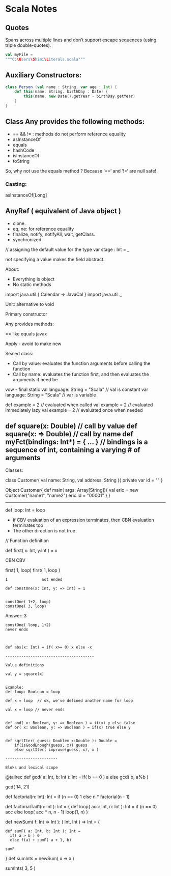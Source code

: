 # Scala Notes 

## Quotes
Spans across multiple lines and don’t support escape sequences (using triple double-quotes).
``` scala
val myFile =
"""C:\Users\Shimi\Literals.scala"""
```
## Auxiliary Constructors:
``` scala
class Person (val name : String, var age : Int) {
	def this(name: String, birthDay : Date) {
		this(name, new Date().getYear - birthDay.getYear)
	}
}
```
## Class Any provides the following methods:
- == && != : methods do not perform reference equality 
- asInstanceOf
- equals
- hashCode
- isInstanceOf
- toString

So, why not use the equals method ? Because ‘==‘ and ‘!=‘ are null safe!


### Casting:
asInstanceOf[Long]

## AnyRef ( equivalent of Java object )
 - clone.
 - eq, ne: for reference equality
 - finalize, notify, notifyAll, wait, getClass.
 - synchronized

// assigning the default value for the type 
var stage : Int = _ 

not specifying a value makes the field abstract. 
 
About:
- Everything is object
- No static methods

import java.util.{ Calendar => JavaCal }
import java.util._


Unit: alternative to void

Primary constructor


Any provides methods:

== like equals javax

Apply - avoid to make new 

Sealed class:





- Call by value: evaluates the function arguments before calling the function
- Call by name: evaluates the function first, and then evaluates the arguments if need be

vow - final static
val language: String = "Scala" //  val is constant 
var language: String = "Scala" // var is variable

def example = 2      // evaluated when called
val example = 2      // evaluated immediately
lazy val example = 2 // evaluated once when needed

def square(x: Double)    // call by value
def square(x: => Double) // call by name
def myFct(bindings: Int*) = { ... } // bindings is a sequence of int, containing a varying # of arguments
----------------------------------------------------------
Classes:

class Customer( val name: String, val address: String ){
  private var id = "" 
}

Object Customer{
	def main( args: Array[String]){
		val eric = new Customer("name1", "name2")
		eric.id = "00001"
	}
}





---------------------------------------------------------
def loop: Int = loop

- if CBV evaluation of an expression terminates, then CBN evaluation terminates too
- The other direction is not true


// Function definition 



def first( x: Int, y:Int ) = x

CBN					CBV

first( 1, loop)		first( 1, loop )

    1				not ended
	
	def constOne(x: Int, y: => Int) = 1
	
	
	constOne( 1+2, loop) 
	constOne( 3, loop)
Answer: 3

	constOne( loop, 1+2)
	never ends
	
	
	
	def abs(x: Int) = if( x>= 0) x else -x
	
	---------------------------------------
	
	Value definitions
	
	val y = square(x)
	
	
	Example:
	def loop: Boolean = loop

	def x = loop  // ok, we've defined another name for loop
	
	val x = loop // never ends
	
	
	def and( x: Boolean, y: => Boolean ) = if(x) y else false
	def or( x: Boolean, y: => Boolean ) = if(x) true else y
	
	
	def sqrtIter( guess: Doublem x:Double ): Double =
		if(isGoodEnough(guess, x)) guess	
		else sqrtIter( improve(guess, x), x )
	
	-----------------------
	
	Bloks and lexical scope
	
  @tailrec
  def gcd( a: Int, b: Int ): Int =
    if( b == 0 ) a else gcd( b, a%b )
  

  gcd( 14, 21)
  
  def factorial(n: Int): Int =
    if (n == 0) 1 else n * factorial(n - 1)
	
  def factorialTail1(n: Int ): Int = {
    def loop( acc: Int, n: Int ): Int =
      if (n == 0) acc
      else loop( acc * n, n - 1)
    loop(1, n)
  }

 def newSum( f: Int => Int ): ( Int, Int ) => Int = {

    def sumF( a: Int, b: Int ): Int =
      if( a > b ) 0
      else f(a) + sumF( a + 1, b)

    sumF

  }
  def sumInts = newSum( x => x )

  sumInts( 3, 5 )  
	
